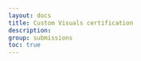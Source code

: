 ```yaml
---
layout: docs
title: Custom Visuals certification
description: 
group: submissions
toc: true
---
```

